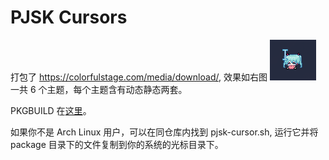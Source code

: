 # PJSK Cursors

打包了 <https://colorfulstage.com/media/download/>, 效果如右图 <img class="right" src="cursor.png" alt="Cursor">    
一共 6 个主题，每个主题含有动态静态两套。    
    
PKGBUILD 在[这里](https://github.com/tsukinaha/pkgbuild/blob/main/pjsk_cursors/PKGBUILD)。  

如果你不是 Arch Linux 用户，可以在同仓库内找到 pjsk-cursor.sh, 运行它并将 package 目录下的文件复制到你的系统的光标目录下。
